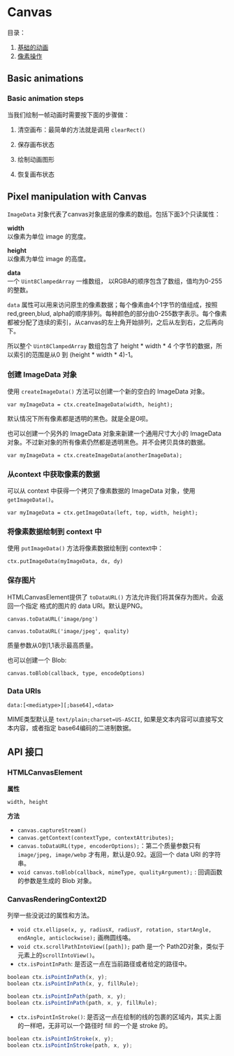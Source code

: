 # Canvas

目录：  

1. [基础的动画](#part1)
2. [像素操作](#part2)


## Basic animations

<a name="part1"></a>  

### Basic animation steps

当我们绘制一帧动画时需要按下面的步骤做：  

1. 清空画布：最简单的方法就是调用 `clearRect()`

2. 保存画布状态

3. 绘制动画图形

4. 恢复画布状态

## Pixel manipulation with Canvas

`ImageData` 对象代表了canvas对象底层的像素的数组。包括下面3个只读属性：  

**width**  
以像素为单位 image 的宽度。  

**height**  
以像素为单位 image 的高度。  

**data**  
一个 `Uint8ClampedArray` 一维数组， 以RGBA的顺序包含了数组，值均为0-255的整数。  

`data` 属性可以用来访问原生的像素数据；每个像素由4个1字节的值组成，按照 red,green,blud, alpha的顺序排列。每种颜色的部分由0-255数字表示。每个像素都被分配了连续的索引，从canvas的左上角开始排列，之后从左到右，之后再向下。  

所以整个 `Uint8ClampedArray` 数组包含了 height * width * 4 个字节的数据，所以索引的范围是从0 到 (height * width * 4)-1。  

### 创建 ImageData 对象

使用 `createImageData()` 方法可以创建一个新的空白的 ImageData 对象。  

`var myImageData = ctx.createImageData(width, height); `  

默认情况下所有像素都是透明的黑色。就是全是0呗。   

也可以创建一个另外的 ImageData 对象来新建一个通用尺寸大小的 ImageData 对象。不过新对象的所有像素仍然都是透明黑色。并不会拷贝具体的数据。  

`var myImageData = ctx.createImageData(anotherImageData);`  

### 从context 中获取像素的数据

可以从 context 中获得一个拷贝了像素数据的 ImageData 对象，使用 `getImageData()`。  

`var myImageData = ctx.getImageData(left, top, width, height);`   

### 将像素数据绘制到 context 中

使用 `putImageData()` 方法将像素数据绘制到 context中：  

`ctx.putImageData(myImageData, dx, dy)`  

### 保存图片

HTMLCanvasElement提供了 `toDataURL()` 方法允许我们将其保存为图片。会返回一个指定
格式的图片的 data URI。默认是PNG。  

`canvas.toDataURL('image/png')`  

`canvas.toDataURL('image/jpeg', quality)`  

质量参数从0到1,1表示最高质量。  

也可以创建一个 Blob:  

`canvas.toBlob(callback, type, encodeOptions)`  

### Data URIs

`data:[<mediatype>][;base64],<data>`  

MIME类型默认是 `text/plain;charset=US-ASCII`, 如果是文本内容可以直接写文本内容，或者指定 base64编码的二进制数据。  


## API 接口

### HTMLCanvasElement

**属性**  

`width, height`  

**方法**   

+ `canvas.captureStream()`
+ `canvas.getContext(contextType, contextAttributes);`   
+ `canvas.toDataURL(type, encoderOptions);`：第二个质量参数只有 `image/jpeg, image/webp` 才有用，默认是0.92。返回一个 data URI 的字符串。  
+ `void canvas.toBlob(callback, mimeType, qualityArgument);` : 回调函数的参数是生成的 Blob 对象。  

### CanvasRenderingContext2D

列举一些没说过的属性和方法。  

+ `void ctx.ellipse(x, y, radiusX, radiusY, rotation, startAngle, endAngle, anticlockwise);`  画椭圆线咯。  
+ `void ctx.scrollPathIntoView([path]);` path 是一个 Path2D对象，类似于元素上的`scrollIntoView()`。      
+ `ctx.isPointInPath`: 是否这一点在当前路径或者给定的路径中。  

```javascript
boolean ctx.isPointInPath(x, y);
boolean ctx.isPointInPath(x, y, fillRule);

boolean ctx.isPointInPath(path, x, y);
boolean ctx.isPointInPath(path, x, y, fillRule);
```

+ `ctx.isPointInStroke()`: 是否这一点在绘制的线的包裹的区域内，其实上面的一样吧，无非可以一个路径时 fill 的一个是 stroke 的。  

```javascript
boolean ctx.isPointInStroke(x, y);
boolean ctx.isPointInStroke(path, x, y);
```   
